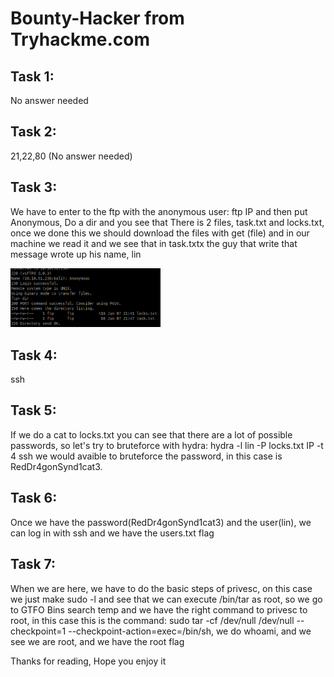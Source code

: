 # Bounty-Hacker from Tryhackme.com

## Task 1: 

 No answer needed

## Task 2: 

 21,22,80 (No answer needed)

## Task 3:

We have to enter to the ftp with the anonymous user: ftp IP and then put Anonymous, Do a dir and you see that 
There is 2 files, task.txt and locks.txt, once we done this we should download the files with get (file) and in our machine we
read it and we see that in task.txtx the guy that write that message wrote up his name, lin

<img src="Images/Bug.png" alt="FTP" width="240" lenght="120"/> 


## Task 4: 

 ssh

## Task 5: 

If we do a cat to locks.txt you can see that there are a lot of possible passwords, so let's try to bruteforce with hydra:
hydra -l lin -P locks.txt IP -t 4 ssh we would avaible to bruteforce the password, in this case is RedDr4gonSynd1cat3.

## Task 6: 

Once we have the password(RedDr4gonSynd1cat3) and the user(lin), we can log in with ssh and we have the users.txt flag

## Task 7: 

When we are here, we have to do the basic steps of privesc, on this case we just make sudo -l and see that we can execute /bin/tar as root,
so we go to GTFO Bins search temp and we have the right command to privesc to root, in this case this is the command:
sudo tar -cf /dev/null /dev/null --checkpoint=1 --checkpoint-action=exec=/bin/sh, we do whoami, and we see we are root, and we have the root flag

Thanks for reading, Hope you enjoy it
